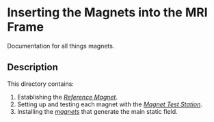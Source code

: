# Inserting the Magnets into the MRI Frame

Documentation for all things magnets. 

## Description
This directory contains:
1. Establishing the [*Reference Magnet*](ReferenceMagnet.md).
2. Setting up and testing each magnet with the [*Magnet Test Station*](MagnetTestStation.md).
3. Installing the [*magnets*](MagnetAssembly.md) that generate the main static field.

